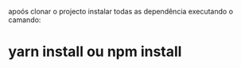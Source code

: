 apoós clonar o projecto instalar todas as dependência executando o camando:
# yarn install ou npm  install
